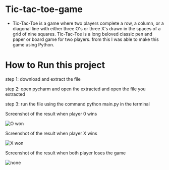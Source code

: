 # Tic-tac-toe-game

- Tic-Tac-Toe is a game where two players complete a row, a column, or a diagonal line with either three O's or three X's drawn in the spaces of a grid of nine squares.
Tic-Tac-Toe is a long beloved classic pen and paper or board game for two players. from this I was able to make this game using Python.

# How to Run this project

step 1: download and extract the file

step 2: open pycharm and open the extracted and open the file you extracted 

step 3: run the file using the command python main.py in the terminal


Screenshot of the result when player 0 wins

![O won](https://user-images.githubusercontent.com/99038978/209568140-186c9a85-cfd0-4850-9b2f-370b4bb430af.PNG)


Screenshot of the result when player X wins

![X won](https://user-images.githubusercontent.com/99038978/209568160-22e0a82b-8252-4b39-b2cc-1ed404b3b92b.PNG)


Screenshot of the result when both player loses the game 

![none](https://user-images.githubusercontent.com/99038978/209568233-a9de02a3-8cc5-41a7-9464-c23d0b7d95e0.PNG)
